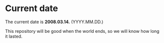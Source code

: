 # Current date

The current date is **2008.03.14.** (YYYY.MM.DD.)

This repository will be good when the world ends, so we will know how long it lasted.